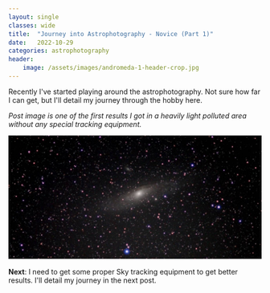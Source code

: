 ```yaml
---
layout: single
classes: wide
title:  "Journey into Astrophotography - Novice (Part 1)"
date:   2022-10-29
categories: astrophotography
header:
    image: /assets/images/andromeda-1-header-crop.jpg
---
```


Recently I've started playing around the astrophotography. Not sure how far I can get, but I'll detail my journey through the hobby here.

_Post image is one of the first results I got in a heavily light polluted area without any special tracking equipment._

![](/assets/images/andromeda-1-header-crop.jpg)

**Next**: I need to get some proper Sky tracking equipment to get better results. I'll detail my journey in the next post.